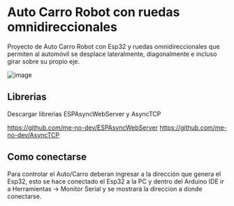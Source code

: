 # Auto Carro Robot con ruedas omnidireccionales

Proyecto de Auto Carro Robot con Esp32 y ruedas omnidireccionales que permiten al automóvil se desplace lateralmente, diagonalmente e incluso girar sobre su propio eje. 

![image](https://github.com/electrodeuna/car-omni-wheel/assets/85527788/f4501d82-7abd-4019-b209-fdc6ecfe8533)

## Librerias

Descargar librerias ESPAsyncWebServer y AsyncTCP

https://github.com/me-no-dev/ESPAsyncWebServer
https://github.com/me-no-dev/AsyncTCP

## Como conectarse

Para controlar el Auto/Carro deberan ingresar a la dirección que genera el Esp32, esto se hace conectado el Esp32 a la PC y dentro del Arduino IDE ir a Herramientas -> Monitor Serial y se mostrará la direccion a donde conectarse.
